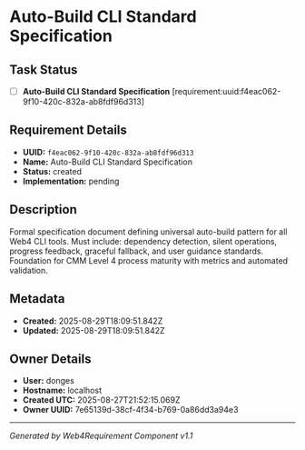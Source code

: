 # Auto-Build CLI Standard Specification

## Task Status
- [ ] **Auto-Build CLI Standard Specification** [requirement:uuid:f4eac062-9f10-420c-832a-ab8fdf96d313]

## Requirement Details

- **UUID:** `f4eac062-9f10-420c-832a-ab8fdf96d313`
- **Name:** Auto-Build CLI Standard Specification
- **Status:** created
- **Implementation:** pending

## Description

Formal specification document defining universal auto-build pattern for all Web4 CLI tools. Must include: dependency detection, silent operations, progress feedback, graceful fallback, and user guidance standards. Foundation for CMM Level 4 process maturity with metrics and automated validation.

## Metadata

- **Created:** 2025-08-29T18:09:51.842Z
- **Updated:** 2025-08-29T18:09:51.842Z

## Owner Details

- **User:** donges
- **Hostname:** localhost
- **Created UTC:** 2025-08-27T21:52:15.069Z
- **Owner UUID:** 7e65139d-38cf-4f34-b769-0a86dd3a94e3

---

*Generated by Web4Requirement Component v1.1*